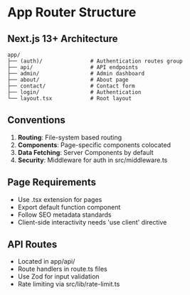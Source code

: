 # App Router Structure

## Next.js 13+ Architecture
```
app/
├── (auth)/               # Authentication routes group
├── api/                  # API endpoints
├── admin/                # Admin dashboard
├── about/                # About page
├── contact/              # Contact form
├── login/                # Authentication
└── layout.tsx            # Root layout
```

## Conventions
1. **Routing**: File-system based routing
2. **Components**: Page-specific components colocated
3. **Data Fetching**: Server Components by default
4. **Security**: Middleware for auth in src/middleware.ts

## Page Requirements
- Use .tsx extension for pages
- Export default function component
- Follow SEO metadata standards
- Client-side interactivity needs 'use client' directive

## API Routes
- Located in app/api/
- Route handlers in route.ts files
- Use Zod for input validation
- Rate limiting via src/lib/rate-limit.ts